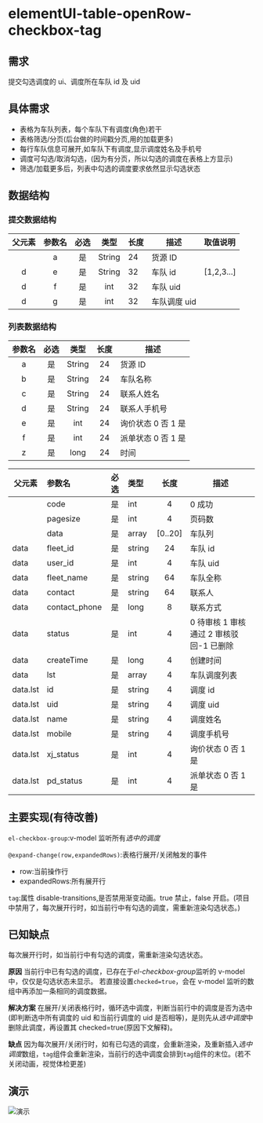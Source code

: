# elementUI-table-openRow-checkbox-tag

## 需求

提交勾选调度的 ui、调度所在车队 id 及 uid

## 具体需求

- 表格为车队列表，每个车队下有调度(角色)若干
- 表格筛选/分页(后台做的时间戳分页,用的加载更多)
- 每行车队信息可展开,如车队下有调度,显示调度姓名及手机号
- 调度可勾选/取消勾选，(因为有分页，所以勾选的调度在表格上方显示)
- 筛选/加载更多后，列表中勾选的调度要求依然显示勾选状态

## 数据结构

### 提交数据结构

| 父元素 | 参数名 | 必选 |  类型  | 长度 | 描述         | 取值说明   |
| :----: | :----: | :--: | :----: | ---- | ------------ | :--------- |
|        |   a    |  是  | String | 24   | 货源 ID      |            |
|   d    |   e    |  是  | String | 32   | 车队 id      | [1,2,3...] |
|   d    |   f    |  是  |  int   | 32   | 车队 uid     |            |
|   d    |   g    |  是  |  int   | 32   | 车队调度 uid |            |

### 列表数据结构

| 参数名 | 必选 |  类型  | 长度 | 描述               |
| :----: | :--: | :----: | :--: | ------------------ |
|   a    |  是  | String |  24  | 货源 ID            |
|   b    |  是  | String |  24  | 车队名称           |
|   c    |  是  | String |  24  | 联系人姓名         |
|   d    |  是  | String |  24  | 联系人手机号       |
|   e    |  是  |  int   |  24  | 询价状态 0 否 1 是 |
|   f    |  是  |  int   |  24  | 派单状态 0 否 1 是 |
|   z    |  是  |  long  |  24  | 时间               |

| 父元素   | 参数名        | 必选 | 类型   |  长度   | 描述                                    |
| -------- | :------------ | :--: | :----- | :-----: | --------------------------------------- |
|          | code          |  是  | int    |    4    | 0 成功                                  |
|          | pagesize      |  是  | int    |    4    | 页码数                                  |
|          | data          |  是  | array  | [0..20] | 车队列                                  |
| data     | fleet_id      |  是  | string |   24    | 车队 id                                 |
| data     | user_id       |  是  | int    |    4    | 车队 uid                                |
| data     | fleet_name    |  是  | string |   64    | 车队全称                                |
| data     | contact       |  是  | string |   64    | 联系人                                  |
| data     | contact_phone |  是  | long   |    8    | 联系方式                                |
| data     | status        |  是  | int    |    4    | 0 待审核 1 审核通过 2 审核驳回-1 已删除 |
| data     | createTime    |  是  | long   |    4    | 创建时间                                |
| data     | lst           |  是  | array  |    4    | 车队调度列表                            |
| data.lst | id            |  是  | string |    4    | 调度 id                                 |
| data.lst | uid           |  是  | string |    4    | 调度 uid                                |
| data.lst | name          |  是  | string |    4    | 调度姓名                                |
| data.lst | mobile        |  是  | string |    4    | 调度手机号                              |
| data.lst | xj_status     |  是  | int    |    4    | 询价状态 0 否 1 是                      |
| data.lst | pd_status     |  是  | int    |    4    | 派单状态 0 否 1 是                      |

## 主要实现(有待改善)

`el-checkbox-group`:v-model 监听所有*选中的调度*

`@expand-change(row,expandedRows)`:表格行展开/关闭触发的事件

- row:当前操作行
- expandedRows:所有展开行

`tag`:属性 disable-transitions,是否禁用渐变动画。true 禁止，false 开启。(项目中禁用了，每次展开行时，如当前行中有勾选的调度，需重新渲染勾选状态。)

## 已知缺点

每次展开行时，如当前行中有勾选的调度，需重新渲染勾选状态。

**原因**
当前行中已有勾选的调度，已存在于*el-checkbox-group*监听的 v-model 中，仅仅是勾选状态未显示。
若直接设置`checked=true`，会在 v-model 监听的数组中再添加一条相同的调度数据。

**解决方案**
在展开/关闭表格行时，循环选中调度，判断当前行中的调度是否为选中(即判断选中所有调度的 uid 和当前行调度的 uid 是否相等)，是则先从*选中调度*中删除此调度，再设置其 checked=true(原因下文解释)。

**缺点**
因为每次展开/关闭行时，如有已勾选的调度，会重新渲染，及重新插入*选中调度*数组，`tag`组件会重新渲染，当前行的选中调度会排到`tag`组件的末位。(若不关闭动画，视觉体检更差)

## 演示

![](https://cdn.nlark.com/yuque/0/2019/gif/378417/1565694432353-assets/web-upload/489fe9d0-4b02-42a5-98be-cb76d3e27a52.gif '演示')
